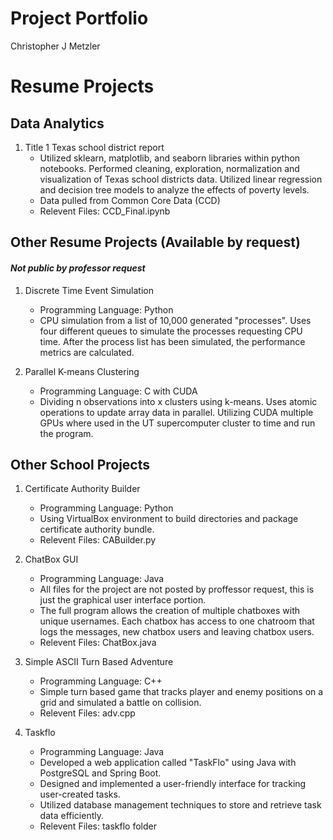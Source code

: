# Project Portfolio
Christopher J Metzler

# Resume Projects

## Data Analytics

1. Title 1 Texas school district report
    - Utilized sklearn, matplotlib, and seaborn libraries within python
      notebooks. Performed cleaning, exploration, normalization and
      visualization of Texas school districts data. Utilized linear regression
       and decision tree models to analyze the effects of poverty levels.
    - Data pulled from Common Core Data (CCD)
    - Relevent Files: CCD_Final.ipynb
    
## Other Resume Projects (Available by request)
#### *Not public by professor request*

1. Discrete Time Event Simulation
    - Programming Language: Python
    - CPU simulation from a list of 10,000 generated "processes". 
      Uses four different queues to simulate the processes requesting CPU time.
      After the process list has been simulated, the performance metrics are calculated.
      
2. Parallel K-means Clustering
    - Programming Language: C with CUDA
    - Dividing n observations into x clusters using k-means. Uses atomic operations to update array data in parallel. 
      Utilizing CUDA multiple GPUs where used in the UT supercomputer cluster to time and run the program.

## Other School Projects

1. Certificate Authority Builder
    - Programming Language: Python
    - Using VirtualBox environment to build directories and package certificate authority bundle.
    - Relevent Files: CABuilder.py

2. ChatBox GUI
    - Programming Language: Java
    - All files for the project are not posted by proffessor request, this is just the graphical user interface portion.
    - The full program allows the creation of multiple chatboxes with unique usernames. Each chatbox has access to one chatroom that logs
      the messages, new chatbox users and leaving chatbox users.
    - Relevent Files: ChatBox.java
      
3. Simple ASCII Turn Based Adventure
    - Programming Language: C++
    - Simple turn based game that tracks player and enemy positions on a grid and simulated a battle on collision.
    - Relevent Files: adv.cpp

4. Taskflo
    - Programming Language: Java
    - Developed a web application called "TaskFlo" using Java with PostgreSQL and Spring Boot.
    - Designed and implemented a user-friendly interface for tracking user-created tasks.
    - Utilized database management techniques to store and retrieve task data efficiently.
    - Relevent Files: taskflo folder

